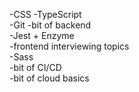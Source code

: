 -CSS
-TypeScript  
-Git
-bit of backend  
-Jest + Enzyme  
-frontend interviewing topics  
-Sass  
-bit of CI/CD  
-bit of cloud basics  
